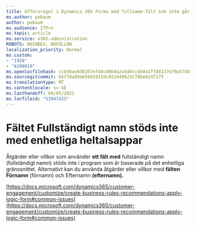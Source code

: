 ```yaml
---
title: Affärsregel i Dynamics 365 Forms med fullname-fält som inte går ut
ms.author: pebaum
author: pebaum
ms.audience: ITPro
ms.topic: article
ms.service: o365-administration
ROBOTS: NOINDEX, NOFOLLOW
localization_priority: Normal
ms.custom:
- "1928"
- "6200018"
ms.openlocfilehash: ccb50ae836357ef48cd0b4a2a640cceb0a1ff88137e79a57d4fcd9027994ce45
ms.sourcegitcommit: b5f7da89a650d2915dc652449623c78be6247175
ms.translationtype: MT
ms.contentlocale: sv-SE
ms.lasthandoff: 08/05/2021
ms.locfileid: "53947425"
---
```

# <a name="full-name-field-not-supported-with-unified-inteface-apps"></a>Fältet Fullständigt namn stöds inte med enhetliga heltalsappar

Åtgärder eller villkor som använder **ett fält med** fullständigt namn (fullständigt namn) stöds inte i program som är baserade på det enhetliga gränssnittet. Alternativt kan du använda åtgärder eller villkor med **fälten Förnamn** (förnamn) och Efternamn **(efternamn).**

[https://docs.microsoft.com/dynamics365/customer-engagement/customize/create-business-rules-recommendations-apply-logic-form#common-issues](https://docs.microsoft.com/dynamics365/customer-engagement/customize/create-business-rules-recommendations-apply-logic-form#common-issues)
